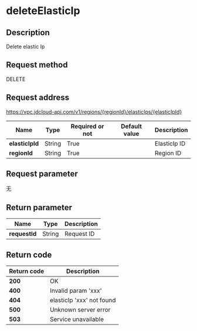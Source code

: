 # deleteElasticIp


## Description
Delete elastic Ip

## Request method
DELETE

## Request address
https://vpc.jdcloud-api.com/v1/regions/{regionId}/elasticIps/{elasticIpId}

|Name|Type|Required or not|Default value|Description|
|---|---|---|---|---|
|**elasticIpId**|String|True||ElasticIp ID|
|**regionId**|String|True||Region ID|

## Request parameter
无


## Return parameter
|Name|Type|Description|
|---|---|---|
|**requestId**|String|Request ID|



## Return code
|Return code|Description|
|---|---|
|**200**|OK|
|**400**|Invalid param 'xxx'|
|**404**|elasticIp 'xxx' not found|
|**500**|Unknown server error|
|**503**|Service unavailable|

